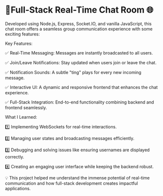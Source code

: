 # 🚀Full-Stack Real-Time Chat Room 🌐

Developed using Node.js, Express, Socket.IO, and vanilla JavaScript, this chat room offers a seamless group communication experience with some exciting features:

Key Features:


✅ Real-Time Messaging: Messages are instantly broadcasted to all users.


✅ Join/Leave Notifications: Stay updated when users join or leave the chat.


✅ Notification Sounds: A subtle "ting" plays for every new incoming message.


✅ Interactive UI: A dynamic and responsive frontend that enhances the chat experience.


✅ Full-Stack Integration: End-to-end functionality combining backend and frontend seamlessly.

What I Learned:


1️⃣ Implementing WebSockets for real-time interactions.


2️⃣ Managing user states and broadcasting messages efficiently.


3️⃣ Debugging and solving issues like ensuring usernames are displayed correctly.


4️⃣ Creating an engaging user interface while keeping the backend robust.



💡 This project helped me understand the immense potential of real-time communication and how full-stack development creates impactful applications.
